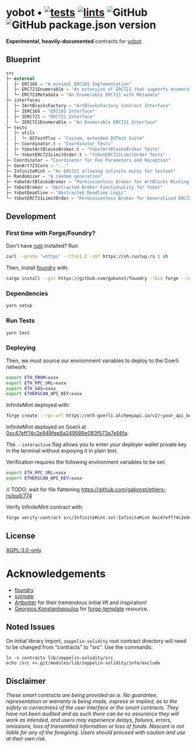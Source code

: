 # yobot • [![tests](https://github.com/nascentxyz/yobot-contracts/actions/workflows/tests.yml/badge.svg)](https://github.com/nascentxyz/yobot-contracts/actions/workflows/tests.yml) [![lints](https://github.com/nascentxyz/yobot-contracts/actions/workflows/lints.yml/badge.svg)](https://github.com/nascentxyz/yobot-contracts/actions/workflows/lints.yml) ![GitHub](https://img.shields.io/github/license/nascentxyz/yobot-contracts) ![GitHub package.json version](https://img.shields.io/github/package-json/v/nascentxyz/yobot-contracts)


**Experimental**, **heavily-documented** contracts for [yobot](https://yobot.com).

## Blueprint

```ml
src
├─ external
│  ├─ ERC165 — "A minimal ERC165 Implementation"
│  ├─ ERC721Enumerable — "An extension of ERC721 that supports enumeration"
│  └─ ERC721Metadata — "An Enumerable ERC721 with Metadata"
├─ interfaces
│  ├─ IArtBlocksFactory — "ArtBlocksFactory Contract Interface"
│  ├─ IERC165 — "ERC165 Interface"
│  ├─ IERC721 — "ERC721 Interface"
│  └─ IERC721Enumerable — "An Enumerable ERC721 Interface"
├─ tests
│  ├─ utils
│  │  └─ DSTestPlus — "Custom, extended DSTest Suite"
│  ├─ Coordinator.t — "Coordinator Tests"
│  ├─ YobotArtBlocksBroker.t — "YobotArtBlocksBroker Tests"
│  └─ YobotERC721LimitOrder.t — "YobotERC721LimitOrder Tests"
├─ Coordinator — "Coordinator for Fee Parameters and Reception"
├─ GenArt721Core — "..."
├─ InfiniteMint — "An ERC721 allowing infinite mints for testnet"
├─ Randomizer — "A random generation"
├─ YobotArtBlocksBroker — "Permissionless Broker for ArtBlocks Minting using Flashbot Searchers"
├─ YobotBroker — "Abstracted Broker Functionality for Yobot"
├─ YobotDeadline — "Abstracted Deadline Logic"
└─ YobotERC721LimitOrder — "Permissionless Broker for Generalized ERC721 Minting using Flashbot Searchers"
```

## Development

### First time with Forge/Foundry?

Don't have [rust](https://www.rust-lang.org/tools/install) installed?
Run
```bash
curl --proto '=https' --tlsv1.2 -sSf https://sh.rustup.rs | sh
```

Then, install [foundry](https://github.com/gakonst/foundry) with:
```bash
cargo install --git https://github.com/gakonst/foundry --bin forge --locked
```

### Dependencies

```bash
yarn setup
```

### Run Tests

```bash
yarn test
```

### Deploying


Then, we must source our environment variables to deploy to the Goerli network:

```bash
export ETH_FROM=xxxx
export ETH_RPC_URL=xxxx
export ETH_GAS=xxxx
export ETHERSCAN_API_KEY=xxxx
```

InfiniteMint deployed with:
```bash
forge create --rpc-url https://eth-goerli.alchemyapi.io/v2/<your_api_key> --chain 'goerli' --interactive InfiniteMint --constructor-args 'TEST' 'TEST'
```

InfiniteMint deployed on Goerli at [0xc47eff74c2e949fee8a249586e083f573a7e56fa](https://goerli.etherscan.io/address/0xc47eff74c2e949fee8a249586e083f573a7e56fa).

The `--interactive` flag allows you to enter your deployer wallet private key in the terminal without exposing it in plain text.

Verification requires the following environment variables to be set:
```bash
export ETH_RPC_URL=xxxx
export ETHERSCAN_API_KEY=xxxx
```

// TODO: wait for file flattening https://github.com/gakonst/ethers-rs/pull/774

Verify InfiniteMint contract with:
```bash
forge verify-contract src/InfiniteMint.sol:InfiniteMint 0xc47eff74c2e949fee8a249586e083f573a7e56fa 'TEST' 'TEST'
```


## License

[AGPL-3.0-only](https://github.com/nascentxyz/yobot/blob/master/LICENSE)

# Acknowledgements

- [foundry](https://github.com/gakonst/foundry)
- [solmate](https://github.com/Rari-Capital/solmate)
- [Artbotter](https://artbotter.io) for their tremendous initial lift and inspiration!
- [Georgios Konstantopoulos](https://github.com/gakonst) for [forge-template](https://github.com/gakonst/forge-template) resource.

## Noted Issues

On initial library import, `zeppelin-solidity` root contract directory will need to be changed from "contracts" to "src". Use the commands:

```
ln -s contracts lib/zeppelin-solidity/src
echo /src >>.git/modules/lib/zeppelin-solidity/info/exclude
```

## Disclaimer

_These smart contracts are being provided as is. No guarantee, representation or warranty is being made, express or implied, as to the safety or correctness of the user interface or the smart contracts. They have not been audited and as such there can be no assurance they will work as intended, and users may experience delays, failures, errors, omissions, loss of transmitted information or loss of funds. Nascent is not liable for any of the foregoing. Users should proceed with caution and use at their own risk._
